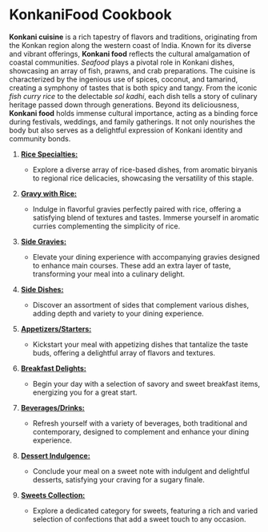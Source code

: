 # KonkaniFood Cookbook

**Konkani cuisine** is a rich tapestry of flavors and traditions, originating from the Konkan region along the western coast of India. Known for its diverse and vibrant offerings, **Konkani food** reflects the cultural amalgamation of coastal communities. *Seafood* plays a pivotal role in Konkani dishes, showcasing an array of fish, prawns, and crab preparations. The cuisine is characterized by the ingenious use of spices, coconut, and tamarind, creating a symphony of tastes that is both spicy and tangy. From the iconic *fish curry rice* to the delectable *sol kadhi*, each dish tells a story of culinary heritage passed down through generations. Beyond its deliciousness, **Konkani food** holds immense cultural importance, acting as a binding force during festivals, weddings, and family gatherings. It not only nourishes the body but also serves as a delightful expression of Konkani identity and community bonds.


1. [**Rice Specialties:**](./rice_items.md)
   - Explore a diverse array of rice-based dishes, from aromatic biryanis to regional rice delicacies, showcasing the versatility of this staple.

2. [**Gravy with Rice:**](./gravy_with_rice.md)
   - Indulge in flavorful gravies perfectly paired with rice, offering a satisfying blend of textures and tastes. Immerse yourself in aromatic curries complementing the simplicity of rice.

3. [**Side Gravies:**](./side_gravy.md)
   - Elevate your dining experience with accompanying gravies designed to enhance main courses. These add an extra layer of taste, transforming your meal into a culinary delight.

4. [**Side Dishes:**](./side_dishes.md)
   - Discover an assortment of sides that complement various dishes, adding depth and variety to your dining experience.

5. [**Appetizers/Starters:**](./starters.md)
   - Kickstart your meal with appetizing dishes that tantalize the taste buds, offering a delightful array of flavors and textures.

6. [**Breakfast Delights:**](./breakfast.md)
   - Begin your day with a selection of savory and sweet breakfast items, energizing you for a great start.

7. [**Beverages/Drinks:**](./drinks.md)
   - Refresh yourself with a variety of beverages, both traditional and contemporary, designed to complement and enhance your dining experience.

8. [**Dessert Indulgence:**](./dessert.md)
   - Conclude your meal on a sweet note with indulgent and delightful desserts, satisfying your craving for a sugary finale.

9. [**Sweets Collection:**](./sweet.md)
   - Explore a dedicated category for sweets, featuring a rich and varied selection of confections that add a sweet touch to any occasion.
